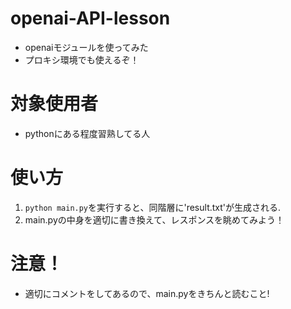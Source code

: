 # openai-API-lesson
- openaiモジュールを使ってみた
- プロキシ環境でも使えるぞ！

# 対象使用者
- pythonにある程度習熟してる人

# 使い方
1. `python main.py`を実行すると、同階層に'result.txt'が生成される.
1. main.pyの中身を適切に書き換えて、レスポンスを眺めてみよう！

# 注意！
- 適切にコメントをしてあるので、main.pyをきちんと読むこと!
